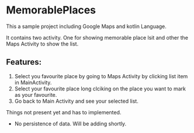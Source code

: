 # MemorablePlaces
This a sample project including Google Maps and kotlin Language.

It contains two activity. One for showing memorable place lsit and other the
Maps Activity to show the list.

## Features:
1. Select you favourite place by going to Maps Activity by clicking list item 
in MainActivity. 
2. Select your favourite place long clciking on the place you want to mark as
your favourite.
3. Go back to Main Activity and see your selected list.

Things not present yet and has to implemented.
* No persistence of data. Will be adding shortly.
